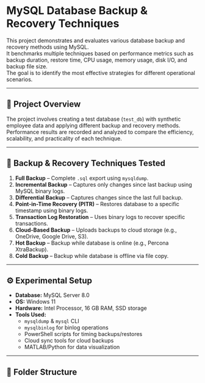 # MySQL Database Backup & Recovery Techniques

This project demonstrates and evaluates various database backup and recovery methods using MySQL.  
It benchmarks multiple techniques based on performance metrics such as backup duration, restore time, CPU usage, memory usage, disk I/O, and backup file size.  
The goal is to identify the most effective strategies for different operational scenarios.

---

## 📌 Project Overview
The project involves creating a test database (`test_db`) with synthetic employee data and applying different backup and recovery methods.  
Performance results are recorded and analyzed to compare the efficiency, scalability, and practicality of each technique.

---

## 🔹 Backup & Recovery Techniques Tested
1. **Full Backup** – Complete `.sql` export using `mysqldump`.
2. **Incremental Backup** – Captures only changes since last backup using MySQL binary logs.
3. **Differential Backup** – Captures changes since the last full backup.
4. **Point-in-Time Recovery (PITR)** – Restores database to a specific timestamp using binary logs.
5. **Transaction Log Restoration** – Uses binary logs to recover specific transactions.
6. **Cloud-Based Backup** – Uploads backups to cloud storage (e.g., OneDrive, Google Drive, S3).
7. **Hot Backup** – Backup while database is online (e.g., Percona XtraBackup).
8. **Cold Backup** – Backup while database is offline via file copy.

---

## ⚙️ Experimental Setup
- **Database:** MySQL Server 8.0
- **OS:** Windows 11
- **Hardware:** Intel Processor, 16 GB RAM, SSD storage
- **Tools Used:**
  - `mysqldump` & `mysql` CLI
  - `mysqlbinlog` for binlog operations
  - PowerShell scripts for timing backups/restores
  - Cloud sync tools for cloud backups
  - MATLAB/Python for data visualization

---

## 📂 Folder Structure
